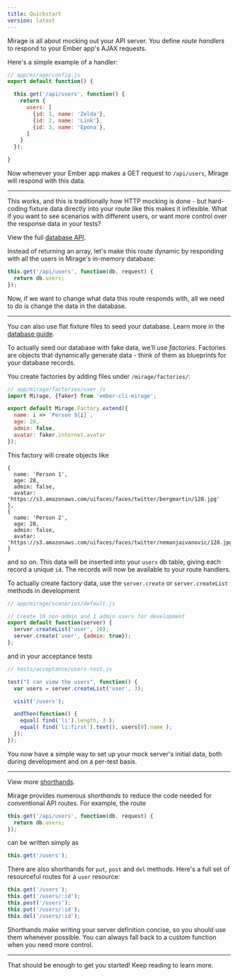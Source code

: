 ```yaml
---
title: Quickstart
version: latest
---
```


Mirage is all about mocking out your API server. You define *route handlers* to respond to your Ember app's AJAX requests.

Here's a simple example of a handler:

```js
// app/mirage/config.js
export default function() {

  this.get('/api/users', function() {
    return {
      users: [
        {id: 1, name: 'Zelda'},
        {id: 2, name: 'Link'},
        {id: 3, name: 'Epona'},
      ]
    }
  });

}
```

Now whenever your Ember app makes a GET request to `/api/users`, Mirage will respond with this data.

---

This works, and this is traditionally how HTTP mocking is done - but hard-coding fixture data directly into your route like this makes it inflexible. What if you want to see scenarios with different users, or want more control over the response data in your tests?

<aside class='Docs-page__aside'>
  <p>View the full <a href="../database">database API</a>.</p>
</aside>

Instead of returning an array, let's make this route dynamic by responding with all the users in Mirage's in-memory database:

```js
this.get('/api/users', function(db, request) {
  return db.users;
});
```

Now, if we want to change what data this route responds with, all we need to do is change the data in the database.

---

<aside class='Docs-page__aside'>
  <p>You can also use flat fixture files to seed your database. Learn more in the <a href="../seeding-your-database">database guide</a>.</p>
</aside>

To actually seed our database with fake data, we'll use *factories*. Factories are objects that dynamically generate data - think of them as blueprints for your database records.

You create factories by adding files under `/mirage/factories/`:

```js
// app/mirage/factories/user.js
import Mirage, {faker} from 'ember-cli-mirage';

export default Mirage.Factory.extend({
  name: i => `Person ${i}`,
  age: 28,
  admin: false,
  avatar: faker.internet.avatar
});
```

This factory will create objects like

```
{
  name: 'Person 1',
  age: 28,
  admin: false,
  avatar: 'https://s3.amazonaws.com/uifaces/faces/twitter/bergmartin/128.jpg'
},
{
  name: 'Person 2',
  age: 28,
  admin: false,
  avatar: 'https://s3.amazonaws.com/uifaces/faces/twitter/nemanjaivanovic/128.jpg'
}
```

and so on. This data will be inserted into your `users` db table, giving each record a unique `id`. The records will now be available to your route handlers.

To actually create factory data, use the `server.create` or `server.createList` methods in development

```js
// app/mirage/scenarios/default.js

// Create 10 non-admin and 1 admin users for development
export default function(server) {
  server.createList('user', 10);  
  server.create('user', {admin: true});
};
```

and in your acceptance tests

```js
// tests/acceptance/users-test.js

test("I can view the users", function() {
  var users = server.createList('user', 3);

  visit('/users');

  andThen(function() {
    equal( find('li').length, 3 );
    equal( find('li:first').text(), users[0].name );
  });
});
```

You now have a simple way to set up your mock server's initial data, both during development and on a per-test basis.

---

<aside class='Docs-page__aside'>
  <p>View more <a href="../shorthands">shorthands</a>.</p>
</aside>

Mirage provides numerous *shorthands* to reduce the code needed for conventional API routes. For example, the route

```js
this.get('/api/users', function(db, request) {
  return db.users;
});
```

can be written simply as

```js
this.get('/users');
```

There are also shorthands for `put`, `post` and `del` methods. Here's a full set of resourceful routes for a `user` resource:

```js
this.get('/users');
this.get('/users/:id');
this.post('/users');
this.put('/users/:id');
this.del('/users/:id');
```

Shorthands make writing your server definition concise, so you should use them whenever possible. You can always fall back to a custom function when you need more control.

---

That should be enough to get you started! Keep reading to learn more.
